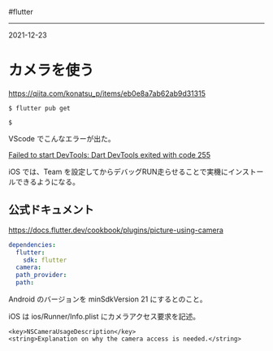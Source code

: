 #flutter

---
2021-12-23

# カメラを使う

https://qiita.com/konatsu_p/items/eb0e8a7ab62ab9d31315

```shell
$ flutter pub get

$ 
```


VScode でこんなエラーが出た。

[Failed to start DevTools: Dart DevTools exited with code 255](https://stackoverflow.com/questions/70446275/failed-to-start-devtools-dart-devtools-exited-with-code-255)


iOS では、Team を設定してからデバッグRUN走らせることで実機にインストールできるようになる。


## 公式ドキュメント
https://docs.flutter.dev/cookbook/plugins/picture-using-camera

```yaml
dependencies:
  flutter:
    sdk: flutter
  camera:
  path_provider:
  path:
```

Android のバージョンを minSdkVersion 21 にするとのこと。

iOS は ios/Runner/Info.plist にカメラアクセス要求を記述。

```
<key>NSCameraUsageDescription</key>
<string>Explanation on why the camera access is needed.</string>
```

